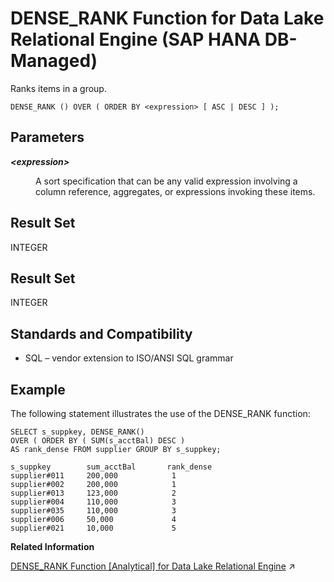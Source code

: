 <!-- loiof68bfad26916474fba05b8e4555bf58e -->

# DENSE\_RANK Function for Data Lake Relational Engine \(SAP HANA DB-Managed\)

Ranks items in a group.



```
DENSE_RANK () OVER ( ORDER BY <expression> [ ASC | DESC ] );
```



<a name="loiof68bfad26916474fba05b8e4555bf58e__section_x1s_b1m_srb"/>

## Parameters


<dl>
<dt><b>

*<expression\>*

</b></dt>
<dd>

A sort specification that can be any valid expression involving a column reference, aggregates, or expressions invoking these items.



</dd>
</dl>



<a name="loiof68bfad26916474fba05b8e4555bf58e__section_zqn_c1m_srb"/>

## Result Set

INTEGER



<a name="loiof68bfad26916474fba05b8e4555bf58e__section_npj_zgm_srb"/>

## Result Set

INTEGER



<a name="loiof68bfad26916474fba05b8e4555bf58e__section_vw4_d1m_srb"/>

## Standards and Compatibility

-   SQL – vendor extension to ISO/ANSI SQL grammar



<a name="loiof68bfad26916474fba05b8e4555bf58e__section_ndb_yl3_wrb"/>

## Example

The following statement illustrates the use of the DENSE\_RANK function:

```
SELECT s_suppkey, DENSE_RANK()
OVER ( ORDER BY ( SUM(s_acctBal) DESC )
AS rank_dense FROM supplier GROUP BY s_suppkey;

s_suppkey        sum_acctBal       rank_dense
supplier#011     200,000            1
supplier#002     200,000            1
supplier#013     123,000            2
supplier#004     110,000            3
supplier#035     110,000            3
supplier#006     50,000             4
supplier#021     10,000             5
```

**Related Information**  


[DENSE_RANK Function \[Analytical\] for Data Lake Relational Engine](https://help.sap.com/viewer/19b3964099384f178ad08f2d348232a9/2024_1_QRC/en-US/a54d078b84f21015b96984e51c0cb74a.html "Ranks items in a group.") :arrow_upper_right:

